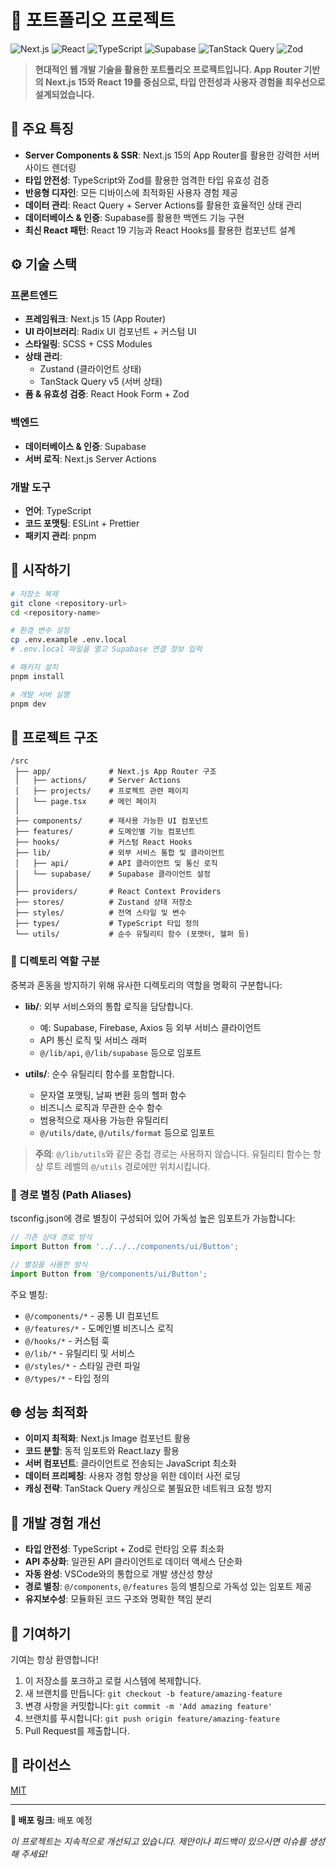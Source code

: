 # 📂 포트폴리오 프로젝트

![Next.js](https://img.shields.io/badge/Next.js-15.2.4-black?style=flat-square&logo=next.js)
![React](https://img.shields.io/badge/React-19.0.0-61DAFB?style=flat-square&logo=react)
![TypeScript](https://img.shields.io/badge/TypeScript-5-3178C6?style=flat-square&logo=typescript)
![Supabase](https://img.shields.io/badge/Supabase-2.x-3FCF8E?style=flat-square&logo=supabase)
![TanStack Query](https://img.shields.io/badge/TanStack_Query-5.71-FF4154?style=flat-square&logo=react-query)
![Zod](https://img.shields.io/badge/Zod-3.24-3068B7?style=flat-square)

> **현대적인 웹 개발 기술을 활용한 포트폴리오 프로젝트입니다. App Router 기반의 Next.js 15와 React 19를 중심으로, 타입 안전성과 사용자 경험을 최우선으로 설계되었습니다.**

## 🌟 주요 특징

- **Server Components & SSR**: Next.js 15의 App Router를 활용한 강력한 서버 사이드 렌더링
- **타입 안전성**: TypeScript와 Zod를 활용한 엄격한 타입 유효성 검증
- **반응형 디자인**: 모든 디바이스에 최적화된 사용자 경험 제공
- **데이터 관리**: React Query + Server Actions를 활용한 효율적인 상태 관리
- **데이터베이스 & 인증**: Supabase를 활용한 백엔드 기능 구현
- **최신 React 패턴**: React 19 기능과 React Hooks를 활용한 컴포넌트 설계

## ⚙️ 기술 스택

### 프론트엔드

- **프레임워크**: Next.js 15 (App Router)
- **UI 라이브러리**: Radix UI 컴포넌트 + 커스텀 UI
- **스타일링**: SCSS + CSS Modules
- **상태 관리**:
  - Zustand (클라이언트 상태)
  - TanStack Query v5 (서버 상태)
- **폼 & 유효성 검증**: React Hook Form + Zod

### 백엔드

- **데이터베이스 & 인증**: Supabase
- **서버 로직**: Next.js Server Actions

### 개발 도구

- **언어**: TypeScript
- **코드 포맷팅**: ESLint + Prettier
- **패키지 관리**: pnpm

## 🚀 시작하기

```bash
# 저장소 복제
git clone <repository-url>
cd <repository-name>

# 환경 변수 설정
cp .env.example .env.local
# .env.local 파일을 열고 Supabase 연결 정보 입력

# 패키지 설치
pnpm install

# 개발 서버 실행
pnpm dev
```

## 📁 프로젝트 구조

```
/src
 ├── app/             # Next.js App Router 구조
 │   ├── actions/     # Server Actions
 │   ├── projects/    # 프로젝트 관련 페이지
 │   └── page.tsx     # 메인 페이지
 │
 ├── components/      # 재사용 가능한 UI 컴포넌트
 ├── features/        # 도메인별 기능 컴포넌트
 ├── hooks/           # 커스텀 React Hooks
 ├── lib/             # 외부 서비스 통합 및 클라이언트
 │   ├── api/         # API 클라이언트 및 통신 로직
 │   └── supabase/    # Supabase 클라이언트 설정
 │
 ├── providers/       # React Context Providers
 ├── stores/          # Zustand 상태 저장소
 ├── styles/          # 전역 스타일 및 변수
 ├── types/           # TypeScript 타입 정의
 └── utils/           # 순수 유틸리티 함수 (포맷터, 헬퍼 등)
```

### 📂 디렉토리 역할 구분

중복과 혼동을 방지하기 위해 유사한 디렉토리의 역할을 명확히 구분합니다:

- **lib/**: 외부 서비스와의 통합 로직을 담당합니다.

  - 예: Supabase, Firebase, Axios 등 외부 서비스 클라이언트
  - API 통신 로직 및 서비스 래퍼
  - `@/lib/api`, `@/lib/supabase` 등으로 임포트

- **utils/**: 순수 유틸리티 함수를 포함합니다.
  - 문자열 포맷팅, 날짜 변환 등의 헬퍼 함수
  - 비즈니스 로직과 무관한 순수 함수
  - 범용적으로 재사용 가능한 유틸리티
  - `@/utils/date`, `@/utils/format` 등으로 임포트

> **주의**: `@/lib/utils`와 같은 중첩 경로는 사용하지 않습니다. 유틸리티 함수는 항상 루트 레벨의 `@/utils` 경로에만 위치시킵니다.

### 📂 경로 별칭 (Path Aliases)

tsconfig.json에 경로 별칭이 구성되어 있어 가독성 높은 임포트가 가능합니다:

```typescript
// 기존 상대 경로 방식
import Button from '../../../components/ui/Button';

// 별칭을 사용한 방식
import Button from '@/components/ui/Button';
```

주요 별칭:

- `@/components/*` - 공통 UI 컴포넌트
- `@/features/*` - 도메인별 비즈니스 로직
- `@/hooks/*` - 커스텀 훅
- `@/lib/*` - 유틸리티 및 서비스
- `@/styles/*` - 스타일 관련 파일
- `@/types/*` - 타입 정의

## 🌐 성능 최적화

- **이미지 최적화**: Next.js Image 컴포넌트 활용
- **코드 분할**: 동적 임포트와 React.lazy 활용
- **서버 컴포넌트**: 클라이언트로 전송되는 JavaScript 최소화
- **데이터 프리페칭**: 사용자 경험 향상을 위한 데이터 사전 로딩
- **캐싱 전략**: TanStack Query 캐싱으로 불필요한 네트워크 요청 방지

## 🧪 개발 경험 개선

- **타입 안전성**: TypeScript + Zod로 런타임 오류 최소화
- **API 추상화**: 일관된 API 클라이언트로 데이터 액세스 단순화
- **자동 완성**: VSCode와의 통합으로 개발 생산성 향상
- **경로 별칭**: `@/components`, `@/features` 등의 별칭으로 가독성 있는 임포트 제공
- **유지보수성**: 모듈화된 코드 구조와 명확한 책임 분리

## 🤝 기여하기

기여는 항상 환영합니다!

1. 이 저장소를 포크하고 로컬 시스템에 복제합니다.
2. 새 브랜치를 만듭니다: `git checkout -b feature/amazing-feature`
3. 변경 사항을 커밋합니다: `git commit -m 'Add amazing feature'`
4. 브랜치를 푸시합니다: `git push origin feature/amazing-feature`
5. Pull Request를 제출합니다.

## 📝 라이선스

[MIT](./LICENSE)

---

**🔗 배포 링크**: 배포 예정

_이 프로젝트는 지속적으로 개선되고 있습니다. 제안이나 피드백이 있으시면 이슈를 생성해 주세요!_
